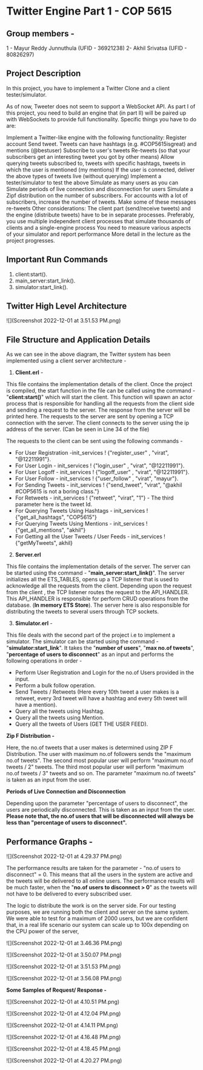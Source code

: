 # **Twitter Engine Part 1  - COP 5615**

## **Group members -**

1 - Mayur Reddy Junnuthula (UFID - 36921238)
2-  Akhil Srivatsa (UFID - 80826297)

## **Project Description**

In this project, you have to implement a Twitter Clone and a client tester/simulator.

As of now, Tweeter does not seem to support a WebSocket API. As part I of this project, you need to build an engine that (in part II) will be paired up with WebSockets to provide full functionality. Specific things you have to do are:

Implement a Twitter-like engine with the following functionality:
Register account
Send tweet. Tweets can have hashtags (e.g. #COP5615isgreat) and mentions (@bestuser)
Subscribe to user's tweets
Re-tweets (so that your subscribers get an interesting tweet you got by other means)
Allow querying tweets subscribed to, tweets with specific hashtags, tweets in which the user is mentioned (my mentions)
If the user is connected, deliver the above types of tweets live (without querying)
Implement a tester/simulator to test the above
Simulate as many users as you can
Simulate periods of live connection and disconnection for users
Simulate a Zipf distribution on the number of subscribers. For accounts with a lot of subscribers, increase the number of tweets. Make some of these messages re-tweets
Other considerations:
The client part (send/receive tweets) and the engine (distribute tweets) have to be in separate processes. Preferably, you use multiple independent client processes that simulate thousands of clients and a single-engine process
You need to measure various aspects of your simulator and report performance
More detail in the lecture as the project progresses.


## **Important Run Commands** 

1) client:start().
2) main_server:start_link().
3) simulator:start_link().


## **Twitter High Level Architecture**

![](Screenshot 2022-12-01 at 3.51.53 PM.png)


## **File Structure and Application Details**

As we can see in the above diagram, the Twitter system has been implemented using a client server architecture -

1) **Client.erl** - 

This file contains the implementation details of the client. Once the project is compiled, the start function in the file can be 
called using the command - "**client:start()**" which will start the client.  This function will spawn an actor process that is responsible for handling 
all the requests from the client side and sending a request to the server. The response from the server will be printed here.
The requests to the server are sent by opening a TCP connection with the server. The client connects to the server using the ip address
of the server. (Can be seen in Line 34 of the file)


The requests to the client can be sent using the following commands - 

- For User Registration -init_services ! {"register_user" , "virat", "@12211991"}.
- For User Login -       init_services ! {"login_user" , "virat", "@12211991"}.
- For User Logoff -      init_services ! {"logoff_user" , "virat", "@12211991"}.
- For User Follow -      init_services ! {"user_follow" , "virat", "mayur"}.
- For Sending Tweets -   init_services ! {"send_tweet", "virat", "@akhil #COP5615 is not a boring class."}
- For Retweets -  init_services ! {"retweet", "virat", "1"} - The third parameter here is the tweet Id.
- For Querying Tweets Using Hashtags - init_services ! {"get_all_hashtags", "COP5615"}
- For Querying Tweets Using Mentions - init_services ! {"get_all_mentions", "akhil"}
- For Getting all the User Tweets / User Feeds - init_services ! {"getMyTweets", akhil}

2) **Server.erl**

This file contains the implementation details of the server. The server can be started using the command - "**main_server:start_link()**".
The server initializes all the ETS_TABLES, opens up a TCP listener that is used to acknowledge all the requests from the client.
Depending upon the request from the client , the TCP listener routes the request to the API_HANDLER. This API_HANDLER is responsible 
for perform CRUD operations from the database. (**In memory ETS Store**). The server here is also responsible for distributing the tweets
to several users through TCP sockets.

3) **Simulator.erl** -

This file deals with the second part of the project i.e to implement a simulator. The simulator can be started using the command - "**simulator:start_link**".
It takes the "**number of users**", "**max no.of tweets**", "**percentage of users to disconnect**" as an input and performs the 
following operations in order - 

- Perform User Registration and Login for the no.of Users provided in the input.
- Perform a bulk follow operation.
- Send Tweets / Retweets (Here every 10th tweet a user makes is a retweet, every 3rd tweet will have a hashtag and every 5th tweet will have a mention).
- Query all the tweets using Hashtag.
- Query all the tweets using Mention.
- Query all the tweets of Users (GET THE USER FEED).

**Zip F Distribution -** 

Here, the no.of tweets that a user makes is determined using ZIP F Distribution. The user with maximum no.of followers sends the "maximum no.of tweets".
The second most popular user will perform "maximum no.of tweets / 2" tweets. The third most popular user will perform "maximum no.of tweets / 3" tweets
and so on. The parameter "maximum no.of tweets" is taken as an input from the user.


**Periods of Live Connection and Disconnection**

Depending upon the parameter "percentage of users to disconnect", the users are periodically disconnected. This is taken as an input from the user. 
**Please note that, the no.of users that will be disconnected will always be less than "percentage of users to disconnect".**


## **Performance Graphs -**


![](Screenshot 2022-12-01 at 4.29.37 PM.png)




The performance results are taken for the parameter - "no.of users to disconnect" = 0. This means that all the users in the system are
active and the tweets will be delivered to all online users. The performance results will be much faster, when 
the "**no.of users to disconnect > 0**" as the tweets will not have to be delivered to every subscribed user.


The logic to distribute the work is on the server side. For our testing purposes, we are running both the client and server on the same 
system.  We were able to test for a maximum of 2000 users, but we are confident that, in a real life scenario our system can scale up to 
100x depending on the CPU power of the server,


![](Screenshot 2022-12-01 at 3.46.36 PM.png)


![](Screenshot 2022-12-01 at 3.50.07 PM.png)


![](Screenshot 2022-12-01 at 3.51.53 PM.png)


![](Screenshot 2022-12-01 at 3.56.08 PM.png)


**Some Samples of Request/ Response -**


![](Screenshot 2022-12-01 at 4.10.51 PM.png)

![](Screenshot 2022-12-01 at 4.12.04 PM.png)

![](Screenshot 2022-12-01 at 4.14.11 PM.png)

![](Screenshot 2022-12-01 at 4.16.48 PM.png)

![](Screenshot 2022-12-01 at 4.18.45 PM.png)

![](Screenshot 2022-12-01 at 4.20.27 PM.png)

